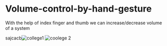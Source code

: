 # Volume-control-by-hand-gesture
With the help of index finger and thumb we can increase/decrease volume of a system 


sajcacb![college1](https://user-images.githubusercontent.com/105202403/220887185-3a6a1a69-70a8-4e2e-be45-4a4473a8a4a4.jpeg)
![coolege 2](https://user-images.githubusercontent.com/105202403/220887197-44b389f5-26b6-4d1e-b6bc-ace96877af47.jpeg)




